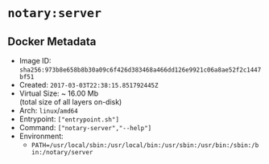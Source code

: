 # `notary:server`

## Docker Metadata

- Image ID: `sha256:973b8e658b8b30a09c6f426d383468a466dd126e9921c06a8ae52f2c1447bf51`
- Created: `2017-03-03T22:38:15.851792445Z`
- Virtual Size: ~ 16.00 Mb  
  (total size of all layers on-disk)
- Arch: `linux`/`amd64`
- Entrypoint: `["entrypoint.sh"]`
- Command: `["notary-server","--help"]`
- Environment:
  - `PATH=/usr/local/sbin:/usr/local/bin:/usr/sbin:/usr/bin:/sbin:/bin:/notary/server`

